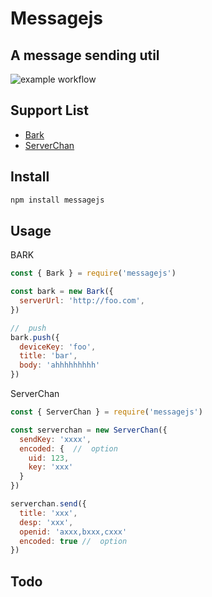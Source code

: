 # Messagejs

## A message sending util

![example workflow](https://github.com/mumup/messagejs/actions/workflows/test.yml/badge.svg)

## Support List

- [Bark](https://github.com/Finb/bark-server)
- [ServerChan](https://sct.ftqq.com/)

## Install

```bash
npm install messagejs
```

## Usage

BARK

```javascript
const { Bark } = require('messagejs')

const bark = new Bark({
  serverUrl: 'http://foo.com',
})

//  push
bark.push({
  deviceKey: 'foo',
  title: 'bar',
  body: 'ahhhhhhhhh'
})
```

ServerChan

```javascript
const { ServerChan } = require('messagejs')

const serverchan = new ServerChan({
  sendKey: 'xxxx',
  encoded: {  //  option
    uid: 123,
    key: 'xxx'
  }
})

serverchan.send({
  title: 'xxx',
  desp: 'xxx',
  openid: 'axxx,bxxx,cxxx'
  encoded: true //  option
})

```

## Todo

